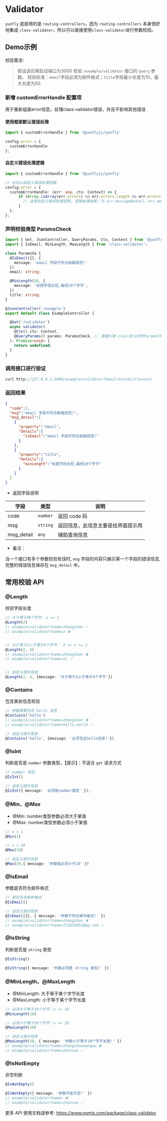 # Validator

`yunfly` 底层用的是 `routing-controllers`，因为 `routing-controllers` 本身很好地集成 `class-validator`，所以可以直接使用`class-validator`进行参数校验。

## Demo示例

校验需求:

> 假设该应用启动端口为3000
> 校验 `/example/validator` 接口的 `query` 参数。
> 校验标准：`email`字段必须为邮件格式；`title`字段最小长度为10，最大长度为50.

### 新增 customErrorHandle 配置项

用于重新组装error信息，处理class-validator错误，并且不影响其他错误

#### 使用框架默认错误处理

```ts filename="src/config/config.default.ts" {4}
import { customErrorHandle } from '@yunflyjs/yunfly'

config.error = {
  customErrorHandle
};
```

#### 自定义错误处理逻辑

```ts filename="src/config/config.default.ts" {5-9}
import { customErrorHandle } from '@yunflyjs/yunfly'

// 也可以自定义错误处理逻辑
config.error = {
  customErrorHandle: (err: any, ctx: Context) => {
      if (Array.isArray(err.errors) && err.errors.length && err.errors[0] instanceof ValidationError) {
        // 这里自定义错误处理逻辑, 逻辑处理结果：为 err.messageDetail，err.message 赋值
      }
  },
};
```

### 声明校验类型 ParamsCheck

```ts
import { Get, JsonController, QueryParams, Ctx, Context } from '@yunflyjs/yunfly';
import { IsEmail, MinLength, MaxLength } from 'class-validator';

class ParamsVa {
  @IsEmail({}, {
    message: 'email 字段不符合邮箱规范!'
  })
  email: string;

  @MinLength(10, {
    message: '标题字段太短,最短10个字节',
  })
  title: string;
}

@JsonController('/example')
export default class ExampleController {

  @Get('/validator')
  async validator(
    @Ctx() ctx: Context,
    @QueryParams() params: ParamsCheck, // 直接引用 class定义好的ParamsCheck
  ): Promise<void> {
    return undefined;
  }
}
```

### 调用接口进行验证

```ts
curl http://127.0.0.1:3000/example/validator?email=test&title=test
```

### 返回结果

```json
{
  "code":2,
  "msg":"email 字段不符合邮箱规范!",
  "msg_detail":[
    {
      "property":"email",
      "details":{
        "isEmail":"email 字段不符合邮箱规范!"
      }
    },
    {
      "property":"title",
      "details":{
        "minLength":"标题字段太短,最短10个字节"
      }
    }
  ]
}
```

- 返回字段说明

| 字段 | 类型 | 说明 |
| ------ | ------ | ------ |
| code | `number` | 返回 code 码 |
| msg | `string` | 返回信息，此信息主要是给界面提示用 |
| msg_detail | `any` | 辅助查询信息 |

- 备注：

当一个接口有多个参数校验有误时, `msg` 字段的内容只展示第一个字段的错误信息, 完整的错误信息保存在 `msg_detail` 中。

## 常用校验 API

### @Length

校验字段长度

```ts
// 大于等于两个字节: x >= 2
@Length(2)
// example/validator?name=zhangshan ✅
// example/validator?name=z ❌


// 大于等于2小于等于4个字节： 4 >= x >= 2
@Length(2, 4)
// example/validator?name=zhangshan ❌
// example/validator?name=zs ✅


// 自定义提示信息
@Length(2, 4, {message: '大于等于2小于等于4个字节'})
```

### @Contains

包含某些信息校验

```ts
// 参数需要包含 hello 信息
@Contains('hello')
// example/validator?name=zhangshan ❌
// example/validator?name=hello-world ✅

// 自定义提示信息
@Contains('hello', {message: '必须包含hello信息!'})
```

### @IsInt

判断是否是 `number` 参数类型，【提示】：不适合 `get` 请求方式

```ts
// number 类型
@IsInt()

// 自定义提示信息
@IsInt({ message: '必须是number类型' });
```

### @Min、@Max

- @Min: number类型参数必须大于某值
- @Max: number类型参数必须小于某值

```ts
// x > 1
@Min(1)

// x < 10
@Max(10)

// 自定义提示信息
@Max(10,{ message: '参数值必须小于10' })
```

### @IsEmail

参数是否符合邮件格式

```ts
// 是否符合邮件格式
@IsEmail()

// 自定义提示信息
@IsEmail({}, { message: '参数不符合邮件格式!' })
// example/validator?name=zhangshan ❌
// example/validator?name=752636052@qq.com ✅
```

### @IsString

判断是否是 `string` 类型

```ts
@IsString()

@IsString({ message: '参数必须是 string 类型!' })
```

### @MinLength、@MaxLength

- @MinLength: 大于等于某个字节长度
- @MaxLength: 小于等于某个字节长度

```ts
// 必须大于等于10个字节：x >= 10
@MinLength(10)

// 必须小于等于10个字节：x <= 10
@MaxLength(10)

// 自定义提示信息
@MaxLength(10, { message: '参数小于等于10个字节长度!' })
// example/validator?name=zhangshanwangwu ❌
// example/validator?name=zhansan ✅
```

### @IsNotEmpty

非空判断

```ts
@IsNotEmpty()

@IsNotEmpty({ message: '参数不能为空!' })
// example/validator?name= ❌
// example/validator?name=zhansan ✅
```

更多 API 使用文档请参考: <https://www.npmjs.com/package/class-validator>
